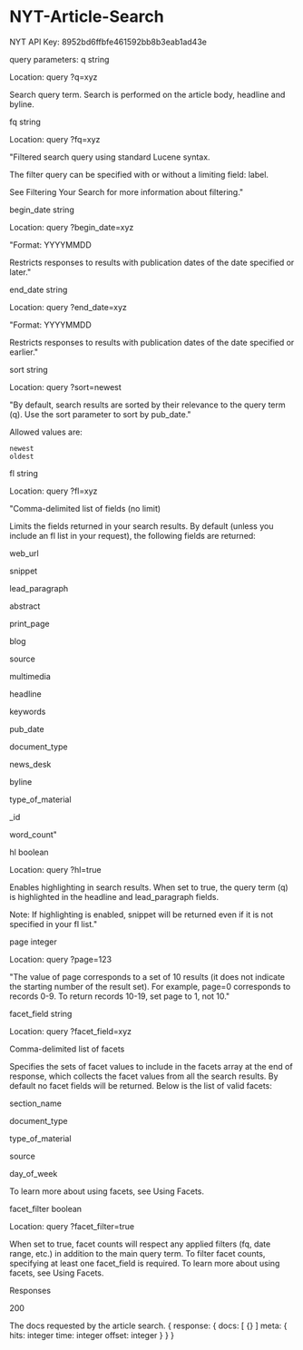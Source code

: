 # NYT-Article-Search

NYT API Key: 8952bd6ffbfe461592bb8b3eab1ad43e

query parameters: 
q  string

Location: query ?q=xyz

Search query term. Search is performed on the article body, headline and byline.

fq  string

Location: query ?fq=xyz

"Filtered search query using standard Lucene syntax.

The filter query can be specified with or without a limiting field: label.

See Filtering Your Search for more information about filtering."

begin_date  string

Location: query ?begin_date=xyz

"Format: YYYYMMDD

Restricts responses to results with publication dates of the date specified or later."

end_date  string

Location: query ?end_date=xyz

"Format: YYYYMMDD

Restricts responses to results with publication dates of the date specified or earlier."

sort  string

Location: query ?sort=newest

"By default, search results are sorted by their relevance to the query term (q). Use the sort parameter to sort by pub_date."

Allowed values are:

    newest
    oldest

fl  string

Location: query ?fl=xyz

"Comma-delimited list of fields (no limit)

Limits the fields returned in your search results. By default (unless you include an fl list in your request), the following fields are returned:

web_url

snippet

lead_paragraph

abstract

print_page

blog

source

multimedia

headline

keywords

pub_date

document_type

news_desk

byline

type_of_material

_id

word_count"

hl  boolean

Location: query ?hl=true

Enables highlighting in search results. When set to true, the query term (q) is highlighted in the headline and lead_paragraph fields.

Note: If highlighting is enabled, snippet will be returned even if it is not specified in your fl list."

page  integer

Location: query ?page=123

"The value of page corresponds to a set of 10 results (it does not indicate the starting number of the result set). For example, page=0 corresponds to records 0-9. To return records 10-19, set page to 1, not 10."

facet_field  string

Location: query ?facet_field=xyz

Comma-delimited list of facets

Specifies the sets of facet values to include in the facets array at the end of response, which collects the facet values from all the search results. By default no facet fields will be returned. Below is the list of valid facets:

section_name

document_type

type_of_material

source

day_of_week

To learn more about using facets, see Using Facets.

facet_filter  boolean

Location: query ?facet_filter=true

When set to true, facet counts will respect any applied filters (fq, date range, etc.) in addition to the main query term. To filter facet counts, specifying at least one facet_field is required. To learn more about using facets, see Using Facets.

Responses

200

The docs requested by the article search.
{
response:
{
docs:
[
{}
]
meta:
{
hits:
integer
time:
integer
offset:
integer
}
}
}
